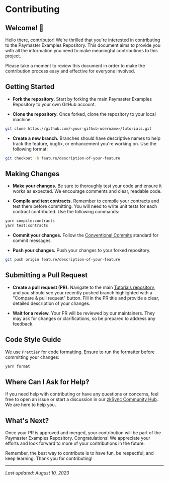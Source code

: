 # Contributing

## Welcome! 👋

Hello there, contributor! We're thrilled that you're interested in contributing to the Paymaster Examples Repository. This document aims to provide you with all the information you need to make meaningful contributions to this project.

Please take a moment to review this document in order to make the contribution process easy and effective for everyone involved.

## Getting Started

- **Fork the repository.** Start by forking the main Paymaster Examples Repository to your own GitHub account.

- **Clone the repository.** Once forked, clone the repository to your local machine.

```bash
git clone https://github.com/<your-github-username>/tutorials.git
```

- **Create a new branch.** Branches should have descriptive names to help track the feature, bugfix, or enhancement you're working on. Use the following format:

```bash
git checkout -b feature/description-of-your-feature
```

## Making Changes

- **Make your changes.** Be sure to thoroughly test your code and ensure it works as expected. We encourage comments and clear, readable code.

- **Compile and test contracts.** Remember to compile your contracts and test them before committing. You will need to write unit tests for each contract contributed. Use the following commands:

```bash
yarn compile:contracts
yarn test:contracts
```

- **Commit your changes.** Follow the [Conventional Commits](https://www.conventionalcommits.org/) standard for commit messages.

- **Push your changes.** Push your changes to your forked repository.

```bash
git push origin feature/description-of-your-feature
```

## Submitting a Pull Request

- **Create a pull request (PR).** Navigate to the main [Tutorials repository](https://github.com/matter-labs/tutorials), and you should see your recently pushed branch highlighted with a "Compare & pull request" button. Fill in the PR title and provide a clear, detailed description of your changes.

- **Wait for a review.** Your PR will be reviewed by our maintainers. They may ask for changes or clarifications, so be prepared to address any feedback.

## Code Style Guide

We use `Prettier` for code formatting. Ensure to run the formatter before committing your changes:

```bash
yarn format
```

## Where Can I Ask for Help?

If you need help with contributing or have any questions or concerns, feel free to open an issue or start a discussion in our [zkSync Community Hub](https://github.com/zkSync-Community-Hub/zkync-developers/discussions). We are here to help you.

## What's Next?

Once your PR is approved and merged, your contribution will be part of the Paymaster Examples Repository. Congratulations! We appreciate your efforts and look forward to more of your contributions in the future.

Remember, the best way to contribute is to have fun, be respectful, and keep learning. Thank you for contributing!

---

_Last updated: August 10, 2023_
